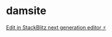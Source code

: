 # damsite

[Edit in StackBlitz next generation editor ⚡️](https://stackblitz.com/~/github.com/dam-ber/damsite)